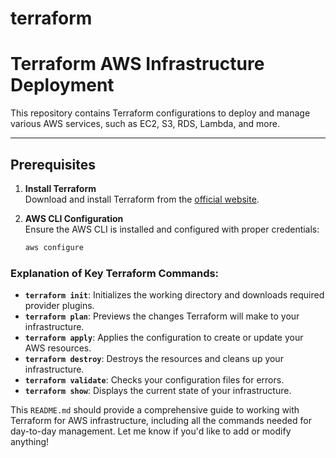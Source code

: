 # terraform 
# Terraform AWS Infrastructure Deployment

This repository contains Terraform configurations to deploy and manage various AWS services, such as EC2, S3, RDS, Lambda, and more.

---

## Prerequisites

1. **Install Terraform**  
   Download and install Terraform from the [official website](https://www.terraform.io/downloads).

2. **AWS CLI Configuration**  
   Ensure the AWS CLI is installed and configured with proper credentials:  
   ```bash
   aws configure

### Explanation of Key Terraform Commands:
- **`terraform init`**: Initializes the working directory and downloads required provider plugins.
- **`terraform plan`**: Previews the changes Terraform will make to your infrastructure.
- **`terraform apply`**: Applies the configuration to create or update your AWS resources.
- **`terraform destroy`**: Destroys the resources and cleans up your infrastructure.
- **`terraform validate`**: Checks your configuration files for errors.
- **`terraform show`**: Displays the current state of your infrastructure.

This `README.md` should provide a comprehensive guide to working with Terraform for AWS infrastructure, including all the commands needed for day-to-day management. Let me know if you'd like to add or modify anything!
